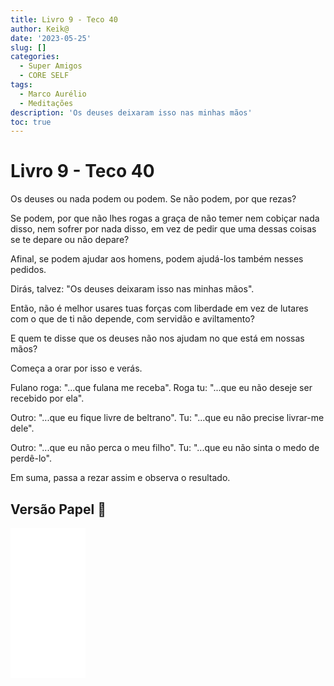 ```yaml
---
title: Livro 9 - Teco 40
author: Keik@
date: '2023-05-25'
slug: []
categories:
  - Super Amigos
  - CORE SELF
tags:
  - Marco Aurélio
  - Meditações
description: 'Os deuses deixaram isso nas minhas mãos'
toc: true
---
```


# Livro 9 - Teco 40

Os deuses ou nada podem ou podem. Se não podem, por que rezas? 

Se podem, por que não lhes rogas a graça de não temer nem cobiçar nada disso, nem sofrer por nada disso, em vez de pedir que uma dessas coisas se te depare ou não depare? 

Afinal, se podem ajudar aos homens, podem ajudá-los também nesses pedidos. 

Dirás, talvez: "Os deuses deixaram isso nas minhas mãos". 

Então, não é melhor usares tuas forças com liberdade em vez de lutares com o que de ti não depende, com servidão e aviltamento? 

E quem te disse que os deuses não nos ajudam no que está em nossas mãos? 

Começa a orar por isso e verás. 

Fulano roga: "...que fulana me receba". 
Roga tu: "...que eu não deseje ser recebido por ela". 

Outro: "...que eu fique livre de beltrano". 
Tu: "...que eu não precise livrar-me dele". 

Outro: "...que eu não perca o meu filho". 
Tu: "...que eu não sinta o medo de perdê-lo". 

Em suma, passa a rezar assim e observa o resultado.

## Versão Papel :book:
<iframe style="width:120px;height:240px;" marginwidth="0" marginheight="0" scrolling="no" frameborder="0" src="//ws-na.amazon-adsystem.com/widgets/q?ServiceVersion=20070822&OneJS=1&Operation=GetAdHtml&MarketPlace=BR&source=ss&ref=as_ss_li_til&ad_type=product_link&tracking_id=mundodekeika-20&language=pt_BR&marketplace=amazon&region=BR&placement=B092FVY4BB&asins=B092FVY4BB&linkId=37c5ec14221f61f811029aa88b520891&show_border=true&link_opens_in_new_window=true"></iframe>
